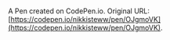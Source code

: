 # 

A Pen created on CodePen.io. Original URL: [https://codepen.io/nikkisteww/pen/OJgmoVK](https://codepen.io/nikkisteww/pen/OJgmoVK).


